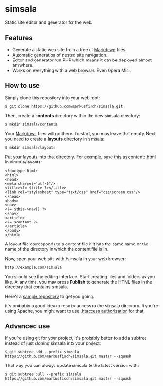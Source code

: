 simsala
=======

Static site editor and generator for the web.

Features
--------

* Generate a static web site from a tree of [Markdown][1] files.
* Automatic generation of nested site navigation.
* Editor and generator run PHP which means it can be deployed almost anywhere.
* Works on everything with a web browser. Even Opera Mini.

How to use
----------

Simply clone this repository into your web root:

	$ git clone https://github.com/markusfisch/simsala.git

Then, create a __contents__ directory within the new simsala directory:

	$ mkdir simsala/contents

Your [Markdown][1] files will go there. To start, you may leave that empty.
Next you need to create a __layouts__ directory in simsala:

	$ mkdir simsala/layouts

Put your layouts into that directory. For example, save this as contents.html
in simsala/layouts:

	<!doctype html>
	<html>
	<head>
	<meta charset="utf-8"/>
	<title><?= $title ?></title>
	<link rel="stylesheet" type="text/css" href="css/screen.css"/>
	</head>
	<body>
	<nav>
	<?= $this->nav() ?>
	</nav>
	<article>
	<?= $content ?>
	</article>
	</body>
	</html>

A layout file corresponds to a content file if it has the same name or the
name of the directory in which the content file is in.

Now, open your web site with /simsala in your web browser:

	http://example.com/simsala

You should see the editing interface.
Start creating files and folders as you like.
At any time, you may press __Publish__ to generate the HTML files in
the directory that contains simsala.

Here's a [sample repository][3] to get you going.

It's probably a good idea to restrict access to the simsala directory.
If you're using Apache, you might want to use [.htaccess authorization][2]
for that.

Advanced use
------------

If you're using git for your project, it's probably better to add a subtree instead of just cloning simsala into your project:

	$ git subtree add --prefix simsala https://github.com/markusfisch/simsala.git master --squash

That way you can always update simsala to the latest version with:

	$ git subtree pull --prefix simsala https://github.com/markusfisch/simsala.git master --squash

[1]:https://en.wikipedia.org/wiki/Markdown
[2]:http://google.com/search?hl=en&q=htaccess%20authentication
[3]:https://github.com/markusfisch/simsala-sample
